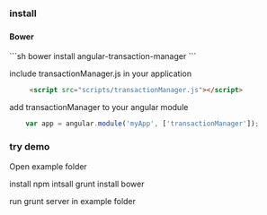 <h3> install <H3>

<h4>Bower</h3>
```sh
	bower install angular-transaction-manager
```

include transactionManager.js in your application

```html
	 <script src="scripts/transactionManager.js"></script>
```

add transactionManager to your angular module

```js
	var app = angular.module('myApp', ['transactionManager']);
```


<h3> try demo </h3>

Open example folder

install npm
intsall grunt
install bower

run grunt server in example folder